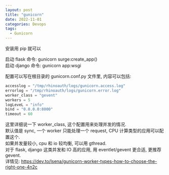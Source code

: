 ```yaml
---
layout: post
title: "gunicorn"
date: 2022-11-01
categories: Devops
tags:
  - Gunicorn
---
```


安装用 pip 就可以

启动 flask 命令: gunicorn surge:create_app()  
启动 django 命令: gunicorn app:wsgi

配置可以写在根目录的 gunicorn.conf.py 文件里, 内容可以包括:

```python
accesslog = "/tmp/rhinoauth/logs/gunicorn.access.log"
errorlog = "/tmp/rhinoauth/logs/gunicorn.error.log"
worker_class = "gevent"
workers = 5
logLeveL = "info"
bind = "0.0.0.0:8000"
timeout = 60
```

这里详细说一下 worker_class, 这个配置用来处理并发的情况.  
默认值是 sync, 一个 worker 只能处理一个 request, CPU 计算类型的应用可以配置这个.  
如果并发量较小, cpu 和 io 较均衡, 可以用 gthread.  
对于 flask, django 这类并发和 IO 高的应用, 用 eventlet/gevent 更合适, 更推荐 gevent.  
详情见: https://dev.to/lsena/gunicorn-worker-types-how-to-choose-the-right-one-4n2c
